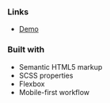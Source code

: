 
### Links

- [Demo](https://profile-card-six-steel.vercel.app/)

### Built with  
  
- Semantic HTML5 markup 
- SCSS properties
- Flexbox
- Mobile-first workflow 

   
